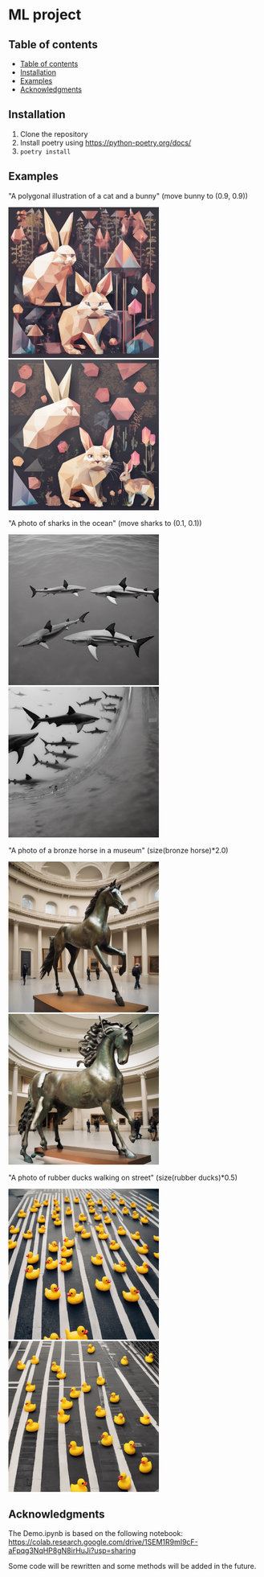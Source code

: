 # ML project

## Table of contents
- [Table of contents](#table-of-contents)
- [Installation](#installation)
- [Examples](#examples)
- [Acknowledgments](#acknowledgments)

## Installation
1. Clone the repository
2. Install poetry using https://python-poetry.org/docs/
3. ```poetry install```

## Examples
"A polygonal illustration of a cat and a bunny" (move bunny to (0.9, 0.9))

<img src="imgs/bunny_orig.jpeg" width="300"/> <img src="imgs/bunny_move1.jpeg" width="300"/> 

"A photo of sharks in the ocean" (move sharks to (0.1, 0.1))

<img src="imgs/sharks_orig.jpeg" width="300"/> <img src="imgs/sharks_move2.jpeg" width="300"/> 

"A photo of a bronze horse in a museum" (size(bronze horse)*2.0)

<img src="imgs/horse_orig.jpeg" width="300"/> <img src="imgs/horse_size1.jpeg" width="300"/> 

"A photo of rubber ducks walking on street" (size(rubber ducks)*0.5)

<img src="imgs/ducks_orig.jpeg" width="300"/> <img src="imgs/ducks_size2.jpeg" width="300"/> 

## Acknowledgments
The Demo.ipynb is based on the following notebook: https://colab.research.google.com/drive/1SEM1R9mI9cF-aFpqg3NqHP8gN8irHuJi?usp=sharing

Some code will be rewritten and some methods will be added in the future.
